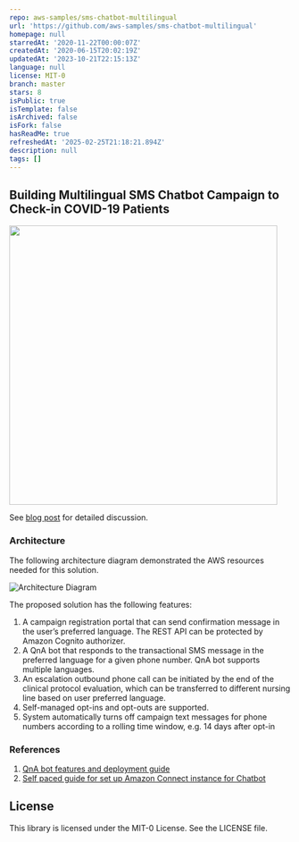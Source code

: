 ```yaml
---
repo: aws-samples/sms-chatbot-multilingual
url: 'https://github.com/aws-samples/sms-chatbot-multilingual'
homepage: null
starredAt: '2020-11-22T00:00:07Z'
createdAt: '2020-06-15T20:02:19Z'
updatedAt: '2023-10-21T22:15:13Z'
language: null
license: MIT-0
branch: master
stars: 8
isPublic: true
isTemplate: false
isArchived: false
isFork: false
hasReadMe: true
refreshedAt: '2025-02-25T21:18:21.894Z'
description: null
tags: []
---
```


## Building Multilingual SMS Chatbot Campaign to Check-in COVID-19 Patients

<img src="Figures/screenshot.png" width="480" height="500" />

See [blog post](https://aws.amazon.com/blogs/industries/building-multilingual-sms-chatbot-campaigns-to-support-covid-19-patients-remotely/) for detailed discussion. 

### Architecture

The following architecture diagram demonstrated the AWS resources needed for this solution. 

![Architecture Diagram](Figures/architecture.jpg?raw=true)

The proposed solution has the following features:

1. A campaign registration portal that can send confirmation message in the user’s preferred language. The REST API can be protected by Amazon Cognito authorizer.
2. A QnA bot that responds to the transactional SMS message in the preferred language for a given phone number. QnA bot supports multiple languages.
3. An escalation outbound phone call can be initiated by the end of the clinical protocol evaluation, which can be transferred to different nursing line based on user preferred language.
4. Self-managed opt-ins and opt-outs are supported.
5. System automatically turns off campaign text messages for phone numbers according to a rolling time window, e.g. 14 days after opt-in 

### References

1. [QnA bot features and deployment guide](https://aws.amazon.com/blogs/machine-learning/creating-a-question-and-answer-bot-with-amazon-lex-and-amazon-alexa/)
2. [Self paced guide for set up Amazon Connect instance for Chatbot](https://rise.articulate.com/share/MhzJNhlCBWc6ptgK4As_ZQ9HlbAnEPs_#/lessons/gYp533WHnrvJTYCrDBVvhaVXJXUcd0gA)

## License

This library is licensed under the MIT-0 License. See the LICENSE file.

